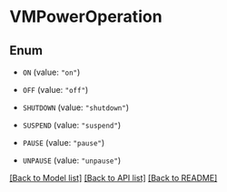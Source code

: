 # VMPowerOperation

## Enum

* `ON` (value: `"on"`)

* `OFF` (value: `"off"`)

* `SHUTDOWN` (value: `"shutdown"`)

* `SUSPEND` (value: `"suspend"`)

* `PAUSE` (value: `"pause"`)

* `UNPAUSE` (value: `"unpause"`)

[[Back to Model list]](../README.md#documentation-for-models) [[Back to API list]](../README.md#documentation-for-api-endpoints) [[Back to README]](../README.md)
